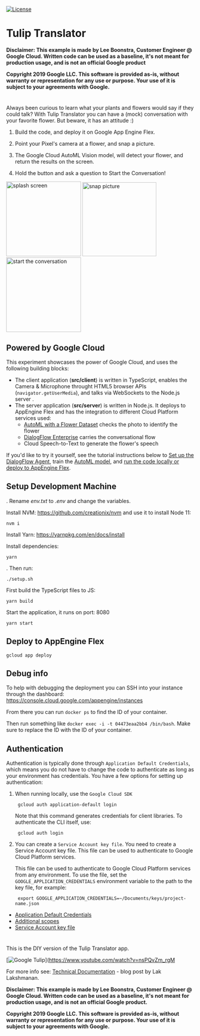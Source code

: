[![License](https://img.shields.io/badge/License-Apache%202.0-blue.svg)](https://opensource.org/licenses/Apache-2.0)

# Tulip Translator


**Disclaimer: This example is made by Lee Boonstra, Customer Engineer @ Google Cloud. Written code can be used as a baseline, it's not meant for production usage, and is not an official Google product**

**Copyright 2019 Google LLC. This software is provided as-is, without warranty or representation for any use or purpose. Your use of it is subject to your agreements with Google.**  

#

Always been curious to learn what your plants and flowers would say if they could talk?  With Tulip Translator you can have a (mock) conversation with your favorite flower. But beware, it has an attitude :)

1. Build the code, and deploy it on Google App Engine Flex.

2. Point your Pixel's camera at a flower, and snap a picture.

3. The Google Cloud AutoML Vision model, will detect your flower, and return the results on the screen.

4. Hold the button and ask a question to Start the Conversation!

<img src="doc_images/tulip_splash.png" alt="splash screen" width="200"/> <img src="doc_images/tulip_snap.png" alt="snap picture" width="198"/> <img src="doc_images/tulip_start_convo.png" alt="start the conversation" width="200"/>

## Powered by Google Cloud

This experiment showcases the power of Google Cloud, and uses the following building blocks:

* The client application (**src/client**) is written in TypeScript, enables the Camera & Microphone throught HTML5 browser APIs (`navigator.getUserMedia`), and talks via WebSockets to the Node.js server .
* The server application (**src/server**) is written in Node.js. It deploys to AppEngine Flex and has the integration to different Cloud Platform services used:
  * [AutoML with a Flower Dataset](https://github.com/GoogleCloudPlatform/tulip/blob/master/tutorial_automl.md) checks the photo to identify the flower
  * [DialogFlow Enterprise](https://github.com/GoogleCloudPlatform/tulip/blob/master/tutorial_dialogflow.md) carries the conversational flow
  * Cloud Speech-to-Text to generate the flower's speech

If you'd like to try it yourself, see the tutorial instructions below to [Set up the DialogFlow Agent](https://github.com/GoogleCloudPlatform/tulip/blob/master/tutorial_dialogflow.md), train the [AutoML model](https://github.com/GoogleCloudPlatform/tulip/blob/master/tutorial_automl.md), and [run the code locally or deploy to AppEngine Flex](#setup-development-machine).


## Setup Development Machine

. Rename *env.txt* to *.env* and change the variables.

Install NVM: https://github.com/creationix/nvm and use it to install Node 11:

`nvm i`

Install Yarn: https://yarnpkg.com/en/docs/install

Install dependencies:

`yarn`

. Then run:

`./setup.sh`

First build the TypeScript files to JS:

`yarn build`

Start the application, it runs on port: 8080

`yarn start`


## Deploy to AppEngine Flex

`gcloud app deploy`


## Debug info

To help with debugging the deployment you can SSH into your instance through the dashboard:
https://console.cloud.google.com/appengine/instances

From there you can run `docker ps` to find the ID of your container.

Then run something like `docker exec -i -t 04473eaa2bb4 /bin/bash`. Make sure to replace the ID with the ID of your container.

## Authentication

Authentication is typically done through `Application Default Credentials`,
which means you do not have to change the code to authenticate as long as
your environment has credentials. You have a few options for setting up
authentication:

1. When running locally, use the `Google Cloud SDK`

        gcloud auth application-default login


    Note that this command generates credentials for client libraries. To authenticate the CLI itself, use:
    
        gcloud auth login

2. You can create a `Service Account key file`. 
   You need to create a Service Account key file. This file can be used to authenticate to Google Cloud Platform services.

   This file can be used to
   authenticate to Google Cloud Platform services from any environment. To use
   the file, set the ``GOOGLE_APPLICATION_CREDENTIALS`` environment variable to
   the path to the key file, for example:

        export GOOGLE_APPLICATION_CREDENTIALS=~/Documents/keys/project-name.json

* [Application Default Credentials]( https://cloud.google.com/docs/authentication#getting_credentials_for_server-centric_flow)
* [Additional scopes](https://cloud.google.com/compute/docs/authentication#using)
* [Service Account key file](https://developers.google.com/identity/protocols/OAuth2ServiceAccount#creatinganaccount)



#

This is the DIY version of the Tulip Translator app. 

[![Google Tulip](https://img.youtube.com/vi/nsPQvZm_rgM/0.jpg)](https://www.youtube.com/watch?v=nsPQvZm_rgM

For more info see: [Technical Documentation](https://medium.com/google-cloud/google-tulip-the-technical-details-719c317bf2df) - blog post by Lak Lakshmanan.


**Disclaimer: This example is made by Lee Boonstra, Customer Engineer @ Google Cloud. Written code can be used as a baseline, it's not meant for production usage, and is not an official Google product.**

**Copyright 2019 Google LLC. This software is provided as-is, without warranty or representation for any use or purpose. Your use of it is subject to your agreements with Google.**  
